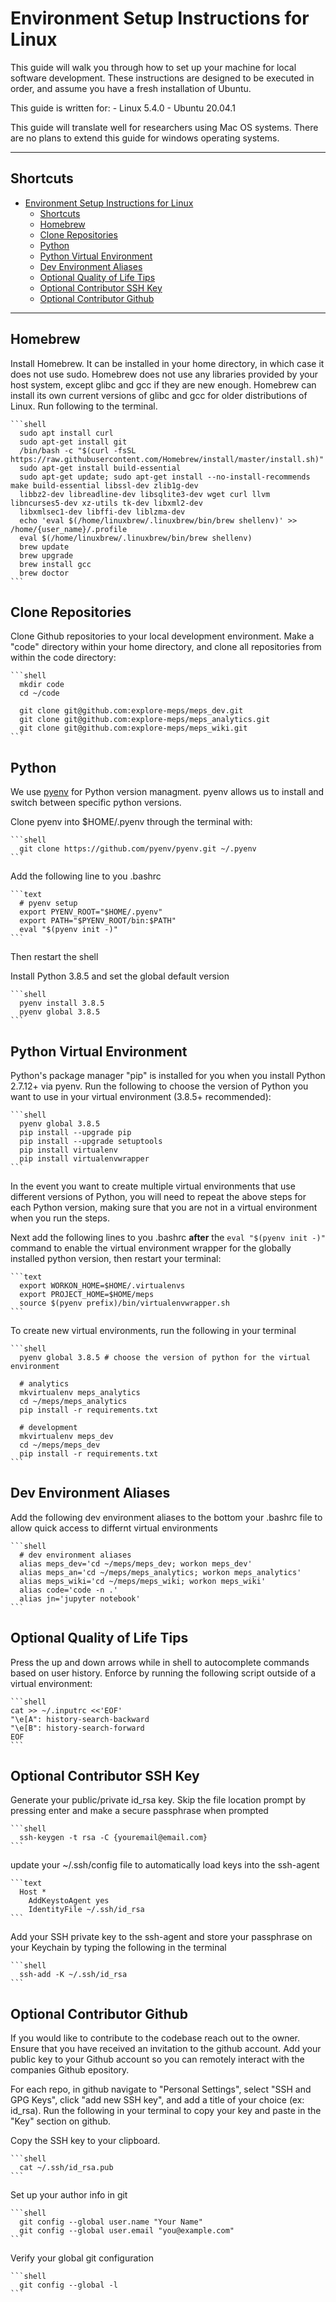 # Environment Setup Instructions for Linux

This guide will walk you through how to set up your machine for local software development. These instructions are
designed to be executed in order, and assume you have a fresh installation of Ubuntu.

This guide is written for:
    - Linux 5.4.0
    - Ubuntu 20.04.1

This guide will translate well for researchers using Mac OS systems. There are no plans to extend this guide for windows
operating systems.

---

## Shortcuts

- [Environment Setup Instructions for Linux](#environment-setup-instructions-for-linux)
  - [Shortcuts](#shortcuts)
  - [Homebrew](#homebrew)
  - [Clone Repositories](#clone-repositories)
  - [Python](#python)
  - [Python Virtual Environment](#python-virtual-environment)
  - [Dev Environment Aliases](#dev-environment-aliases)
  - [Optional Quality of Life Tips](#optional-quality-of-life-tips)
  - [Optional Contributor SSH Key](#optional-contributor-ssh-key)
  - [Optional Contributor Github](#optional-contributor-github)

---

## Homebrew

Install Homebrew. It can be installed in your home directory, in which case it does not use sudo. Homebrew does not
use any libraries provided by your host system, except glibc and gcc if they are new enough. Homebrew can install its
own current versions of glibc and gcc for older distributions of Linux. Run following to the terminal.

    ```shell
      sudo apt install curl
      sudo apt-get install git
      /bin/bash -c "$(curl -fsSL https://raw.githubusercontent.com/Homebrew/install/master/install.sh)"
      sudo apt-get install build-essential
      sudo apt-get update; sudo apt-get install --no-install-recommends make build-essential libssl-dev zlib1g-dev
      libbz2-dev libreadline-dev libsqlite3-dev wget curl llvm libncurses5-dev xz-utils tk-dev libxml2-dev
      libxmlsec1-dev libffi-dev liblzma-dev
      echo 'eval $(/home/linuxbrew/.linuxbrew/bin/brew shellenv)' >> /home/{user_name}/.profile
      eval $(/home/linuxbrew/.linuxbrew/bin/brew shellenv)
      brew update
      brew upgrade
      brew install gcc
      brew doctor
    ```

## Clone Repositories

Clone Github repositories to your local development environment. Make a "code" directory within your home directory,
and clone all repositories from within the code directory:

    ```shell
      mkdir code
      cd ~/code

      git clone git@github.com:explore-meps/meps_dev.git
      git clone git@github.com:explore-meps/meps_analytics.git
      git clone git@github.com:explore-meps/meps_wiki.git
    ```

## Python

We use [pyenv](https://github.com/pyenv/pyenv) for Python version managment. pyenv allows us to install and switch
between specific python versions.

Clone pyenv into \$HOME/.pyenv through the terminal with:

    ```shell
      git clone https://github.com/pyenv/pyenv.git ~/.pyenv
    ```

Add the following line to you .bashrc

    ```text
      # pyenv setup
      export PYENV_ROOT="$HOME/.pyenv"
      export PATH="$PYENV_ROOT/bin:$PATH"
      eval "$(pyenv init -)"
    ```

Then restart the shell

Install Python 3.8.5 and set the global default version

    ```shell
      pyenv install 3.8.5
      pyenv global 3.8.5
    ```

## Python Virtual Environment

Python's package manager "pip" is installed for you when you install Python 2.7.12+ via pyenv. Run the following to
choose the version of Python you want to use in your virtual environment (3.8.5+ recommended):

    ```shell
      pyenv global 3.8.5
      pip install --upgrade pip
      pip install --upgrade setuptools
      pip install virtualenv
      pip install virtualenvwrapper
    ```

In the event you want to create multiple virtual environments that use different versions of Python, you will need to
repeat the above steps for each Python version, making sure that you are not in a virtual environment when you run the
steps.

Next add the following lines to you .bashrc **after** the `eval "$(pyenv init -)"` command to enable the virtual
environment wrapper for the globally installed python version, then restart your terminal:

    ```text
      export WORKON_HOME=$HOME/.virtualenvs
      export PROJECT_HOME=$HOME/meps
      source $(pyenv prefix)/bin/virtualenvwrapper.sh
    ```

To create new virtual environments, run the following in your terminal

    ```shell
      pyenv global 3.8.5 # choose the version of python for the virtual environment

      # analytics
      mkvirtualenv meps_analytics
      cd ~/meps/meps_analytics
      pip install -r requirements.txt

      # development
      mkvirtualenv meps_dev
      cd ~/meps/meps_dev
      pip install -r requirements.txt
    ```

## Dev Environment Aliases

Add the following dev environment aliases to the bottom your .bashrc file to allow quick access to differnt virtual environments

    ```shell
      # dev environment aliases
      alias meps_dev='cd ~/meps/meps_dev; workon meps_dev'
      alias meps_an='cd ~/meps/meps_analytics; workon meps_analytics'
      alias meps_wiki='cd ~/meps/meps_wiki; workon meps_wiki'
      alias code='code -n .'
      alias jn='jupyter notebook'
    ```

## Optional Quality of Life Tips

Press the up and down arrows while in shell to autocomplete commands based on user history. Enforce by running the
following script outside of a virtual environment:

    ```shell
    cat >> ~/.inputrc <<'EOF'
    "\e[A": history-search-backward
    "\e[B": history-search-forward
    EOF
    ```

## Optional Contributor SSH Key

Generate your public/private id_rsa key. Skip the file location prompt by pressing enter and make a secure passphrase
when prompted

    ```shell
      ssh-keygen -t rsa -C {youremail@email.com}
    ```

update your ~/.ssh/config file to automatically load keys into the ssh-agent

    ```text
      Host *
        AddKeystoAgent yes
        IdentityFile ~/.ssh/id_rsa
    ```

Add your SSH private key to the ssh-agent and store your passphrase on your Keychain by typing the following in the
terminal

    ```shell
      ssh-add -K ~/.ssh/id_rsa
    ```

## Optional Contributor Github

If you would like to contribute to the codebase reach out to the owner. Ensure that you have received an invitation to
the github account. Add your public key to your Github account so you can remotely interact with the companies Github
epository.

For each repo, in github navigate to "Personal Settings", select "SSH and GPG Keys", click "add new SSH key", and add
a title of your choice (ex: id_rsa). Run the following in your terminal to copy your key and paste in the "Key" section
on github.

Copy the SSH key to your clipboard.

    ```shell
      cat ~/.ssh/id_rsa.pub
    ```

Set up your author info in git

    ```shell
      git config --global user.name "Your Name"
      git config --global user.email "you@example.com"
    ```

Verify your global git configuration

    ```shell
      git config --global -l
    ```

